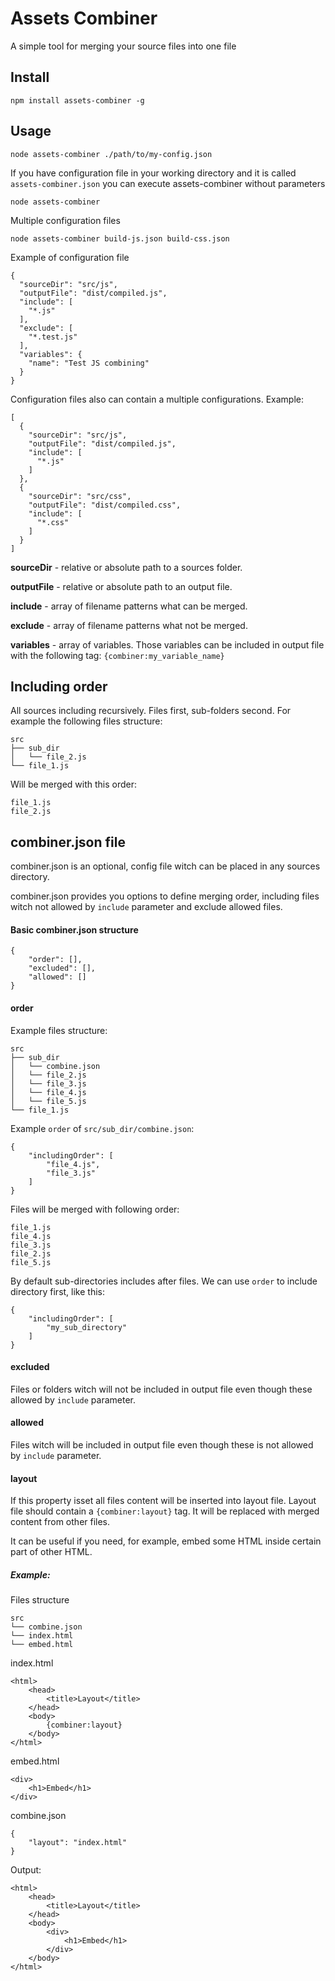Assets Combiner
===
A simple tool for merging your source files into one file

Install
---
    npm install assets-combiner -g

Usage
---

    node assets-combiner ./path/to/my-config.json
    
If you have configuration file in your working directory and it is called `assets-combiner.json` you can execute assets-combiner without parameters

    node assets-combiner
    
Multiple configuration files

    node assets-combiner build-js.json build-css.json

Example of configuration file

    {
      "sourceDir": "src/js",
      "outputFile": "dist/compiled.js",
      "include": [
        "*.js"
      ],
      "exclude": [
        "*.test.js"
      ],
      "variables": {
        "name": "Test JS combining"
      }
    }
    
Configuration files also can contain a multiple configurations. Example:

    [
      {
        "sourceDir": "src/js",
        "outputFile": "dist/compiled.js",
        "include": [
          "*.js"
        ]
      },
      {
        "sourceDir": "src/css",
        "outputFile": "dist/compiled.css",
        "include": [
          "*.css"
        ]
      }
    ]
    
**sourceDir** - relative or absolute path to a sources folder.

**outputFile** - relative or absolute path to an output file.

**include** - array of filename patterns what can be merged.

**exclude** - array of filename patterns what not be merged.

**variables** - array of variables. Those variables can be included in output file with the following tag: `{combiner:my_variable_name}`

Including order
---
All sources including recursively. Files first, sub-folders second. For example the following files structure:

    src
    ├── sub_dir
    │   └── file_2.js
    └── file_1.js
    
Will be merged with this order:

    file_1.js
    file_2.js

combiner.json file
---
combiner.json is an optional, config file witch can be placed in any sources directory.

combiner.json provides you options to define merging order, including files witch not allowed by `include` parameter and exclude allowed files.

#### Basic combiner.json structure

    {
        "order": [],
        "excluded": [],
        "allowed": []
    }
    
#### order

Example files structure:

    src
    ├── sub_dir
    │   └── combine.json
    │   └── file_2.js
    │   └── file_3.js
    │   └── file_4.js
    │   └── file_5.js
    └── file_1.js
    
Example `order` of `src/sub_dir/combine.json`:

    {
        "includingOrder": [
            "file_4.js",
            "file_3.js"
        ]
    }
    
Files will be merged with following order:

    file_1.js
    file_4.js
    file_3.js
    file_2.js
    file_5.js
    
By default sub-directories includes after files. We can use `order` to include directory first, like this:

    {
        "includingOrder": [
            "my_sub_directory"
        ]
    }
    
#### excluded
Files or folders witch will not be included in output file even though these allowed by `include` parameter.

#### allowed
Files witch will be included in output file even though these is not allowed by `include` parameter.

#### layout
If this property isset all files content will be inserted into layout file. Layout file should contain a `{combiner:layout}` tag. It will be replaced with merged content from other files.

It can be useful if you need, for example, embed some HTML inside certain part of other HTML.

##### Example:

Files structure

    src
    └── combine.json
    └── index.html
    └── embed.html
    
index.html

    <html>
        <head>
            <title>Layout</title>
        </head>
        <body>
            {combiner:layout}
        </body>
    </html>
    
embed.html

    <div>
        <h1>Embed</h1>
    </div>
    
combine.json

    {
        "layout": "index.html"
    }
    
Output:

    <html>
        <head>
            <title>Layout</title>
        </head>
        <body>
            <div>
                <h1>Embed</h1>
            </div>
        </body>
    </html>
